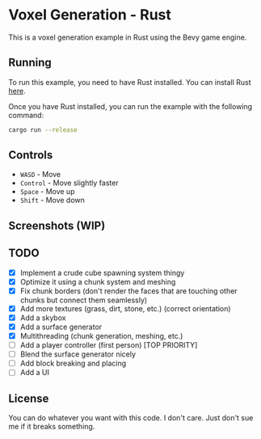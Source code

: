 # Voxel Generation - Rust

This is a voxel generation example in Rust using the Bevy game engine.

## Running

To run this example, you need to have Rust installed. You can install Rust [here](https://www.rust-lang.org/tools/install).

Once you have Rust installed, you can run the example with the following command:

```bash
cargo run --release
```

## Controls

- `WASD` - Move
- `Control` - Move slightly faster
- `Space` - Move up
- `Shift` - Move down

## Screenshots (WIP)

## TODO

- [x] Implement a crude cube spawning system thingy
- [x] Optimize it using a chunk system and meshing
- [x] Fix chunk borders (don't render the faces that are touching other chunks but connect them seamlessly)
- [x] Add more textures (grass, dirt, stone, etc.) (correct orientation)
- [x] Add a skybox
- [x] Add a surface generator
- [x] Multithreading (chunk generation, meshing, etc.)
- [ ] Add a player controller (first person) [TOP PRIORITY]
- [ ] Blend the surface generator nicely
- [ ] Add block breaking and placing
- [ ] Add a UI

## License

You can do whatever you want with this code. I don't care. Just don't sue me if it breaks something.

